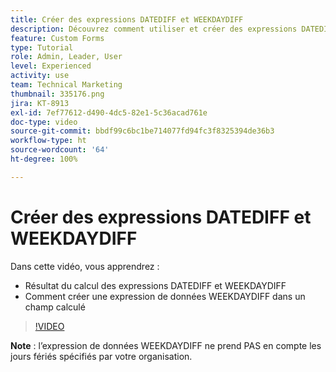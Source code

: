 ```yaml
---
title: Créer des expressions DATEDIFF et WEEKDAYDIFF
description: Découvrez comment utiliser et créer des expressions DATEDIFF dans un champ calculé dans Adobe  [!DNL Workfront].
feature: Custom Forms
type: Tutorial
role: Admin, Leader, User
level: Experienced
activity: use
team: Technical Marketing
thumbnail: 335176.png
jira: KT-8913
exl-id: 7ef77612-d490-4dc5-82e1-5c36acad761e
doc-type: video
source-git-commit: bbdf99c6bc1be714077fd94fc3f8325394de36b3
workflow-type: ht
source-wordcount: '64'
ht-degree: 100%

---
```


# Créer des expressions DATEDIFF et WEEKDAYDIFF

Dans cette vidéo, vous apprendrez :

* Résultat du calcul des expressions DATEDIFF et WEEKDAYDIFF
* Comment créer une expression de données WEEKDAYDIFF dans un champ calculé

>[!VIDEO](https://video.tv.adobe.com/v/3417115/?quality=12&learn=on&enablevpops=1&captions=fre_fr)

**Note** : l’expression de données WEEKDAYDIFF ne prend PAS en compte les jours fériés spécifiés par votre organisation.
